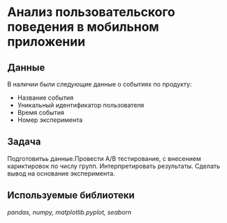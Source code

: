 # Анализ пользовательского поведения в мобильном приложении


## Данные

В наличии были следующие данные о событиях по продукту:
- Название события
- Уникальный идентификатор пользователя
- Время события
- Номер эксперимента

## Задача

Подготовитьь данные.Провести А/В тестирование, с внесением кариктировок по числу групп. Интерпретировать результаты. Сделать вывод на основание эксперимента.

## Используемые библиотеки
*pandas, numpy, matplotlib.pyplot, seaborn*
